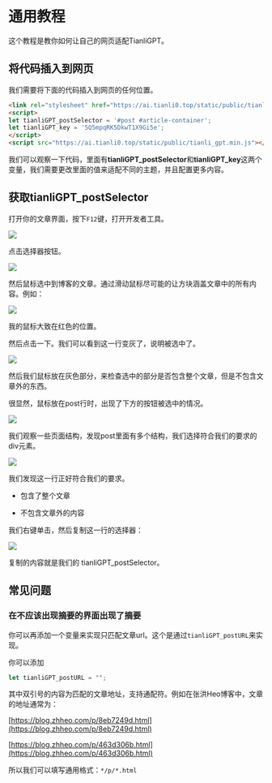 # 通用教程

这个教程是教你如何让自己的网页适配TianliGPT。

## 将代码插入到网页

我们需要将下面的代码插入到网页的任何位置。

```HTML
<link rel="stylesheet" href="https://ai.tianli0.top/static/public/tianli_gpt.min.css">
<script>
let tianliGPT_postSelector = '#post #article-container';
let tianliGPT_key = '5Q5mpqRK5DkwT1X9Gi5e';
</script>
<script src="https://ai.tianli0.top/static/public/tianli_gpt.min.js"></script>
```

我们可以观察一下代码，里面有**tianliGPT_postSelector**和**tianliGPT_key**这两个变量，我们需要更改里面的值来适配不同的主题，并且配置更多内容。

## 获取tianliGPT_postSelector

打开你的文章界面，按下`F12`键，打开开发者工具。

![](https://p.zhheo.com/EEdhvU22290881693362742498.png!blogimg)

点击选择器按钮。

![](https://p.zhheo.com/QzCimX25390881693362773087.png!blogimg)

然后鼠标选中到博客的文章。通过滑动鼠标尽可能的让方块涵盖文章中的所有内容。例如：

![](https://p.zhheo.com/UEujWb20790881693362787946.png!blogimg)

我的鼠标大致在红色的位置。

然后点击一下。我们可以看到这一行变灰了，说明被选中了。

![](https://p.zhheo.com/I1GSxv22890881693362808100.png!blogimg)

然后我们鼠标放在灰色部分，来检查选中的部分是否包含整个文章，但是不包含文章外的东西。

很显然，鼠标放在post行时，出现了下方的按钮被选中的情况。

![](https://p.zhheo.com/jdpnEp24090881693362820382.png!blogimg)

我们观察一些页面结构，发现post里面有多个结构，我们选择符合我们的要求的div元素。

![](https://p.zhheo.com/jCy8He21090881693362850466.png!blogimg)

我们发现这一行正好符合我们的要求。

- 包含了整个文章

- 不包含文章外的内容

我们右键单击，然后复制这一行的选择器：

![](https://p.zhheo.com/CjZKlk22290881693362862149.png!blogimg)

复制的内容就是我们的 tianliGPT_postSelector。

## 常见问题

### 在不应该出现摘要的界面出现了摘要

你可以再添加一个变量来实现只匹配文章url。这个是通过`tianliGPT_postURL`来实现。

你可以添加

```JavaScript
let tianliGPT_postURL = "";
```

其中双引号的内容为匹配的文章地址，支持通配符。例如在张洪Heo博客中，文章的地址通常为：

[https://blog.zhheo.com/p/8eb7249d.html](https://blog.zhheo.com/p/8eb7249d.html)

[https://blog.zhheo.com/p/463d306b.html](https://blog.zhheo.com/p/463d306b.html)

所以我们可以填写通用格式：`*/p/*.html`